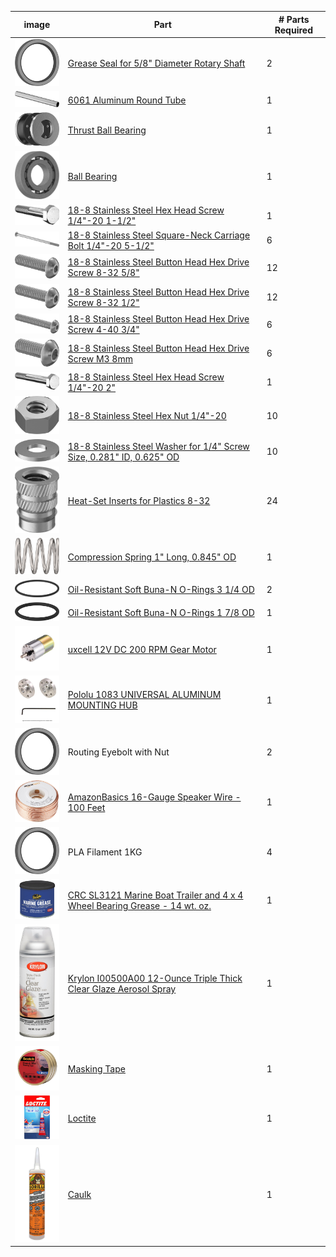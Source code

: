 | image | Part | # Parts Required |
| ----- | ---- | ---------------- |    
|[](#grease_seal)<img src="images/grease_seal.png" width="100">|[Grease Seal for 5/8" Diameter Rotary Shaft](https://www.mcmaster.com/5154T83) | 2 |
|[](#aluminum_round_tube)<img src="images/aluminum_round_tube.png" width="100">|[6061 Aluminum Round Tube](https://www.mcmaster.com/9056K91) | 1 |	
|[](#thrust_bearing)<img src="images/thrust_bearing.png" width="100">|[Thrust Ball Bearing](https://www.mcmaster.com/6655K38) |	1 |	
|[](#ball_bearing)<img src="images/ball_bearing.png" width="100">|[Ball Bearing](https://www.mcmaster.com/60355K506) | 1 |
|[](#hex_head_screw_1_1_2_inch)<img src="images/hex_head_screw_1_1_2_inch.png" width="100">|[18-8 Stainless Steel Hex Head Screw 1/4"-20 1-1/2"](https://www.mcmaster.com/92198a546) | 1	 |
|[](#carriage_bolt)<img src="images/carriage_bolt.png" width="100">|[18-8 Stainless Steel Square-Neck Carriage Bolt 1/4"-20 5-1/2"](https://www.mcmaster.com/92356A564) | 6 |
|[](#screw_8_32_5_8)<img src="images/8-32_hex_screw.png" width="100">|[18-8 Stainless Steel Button Head Hex Drive Screw 8-32 5/8"](https://www.mcmaster.com/92949A196) | 12 |
|[](#screw_8_32_1_2)<img src="images/8-32_hex_screw.png" width="100">|[18-8 Stainless Steel Button Head Hex Drive Screw 8-32 1/2"](https://www.mcmaster.com/92196A194) | 12 |
|[](#screw_4_40)<img src="images/4-40_hex_screw.png" width="100">|[18-8 Stainless Steel Button Head Hex Drive Screw 4-40 3/4"](https://www.mcmaster.com/92949A113) | 6	|
|[](#M3_8mm_hex_screw)<img src="images/M3_8mm_hex_screw.png" width="100">|[18-8 Stainless Steel Button Head Hex Drive Screw M3 8mm](https://www.mcmaster.com/92095A181) | 6 |	
|[](#screw_1_4_2)<img src="images/hex_head_screw_2_inch.png" width="100">|[18-8 Stainless Steel Hex Head Screw 1/4"-20 2"](https://www.mcmaster.com/92198A550) | 1 |	
|[](#hex_nut)<img src="images/hex_nut.png" width="100">|[18-8 Stainless Steel Hex Nut 1/4"-20](https://www.mcmaster.com/91845A029) | 10 |	
|[](#washer)<img src="images/washer.png" width="100">|[18-8 Stainless Steel Washer for 1/4" Screw Size, 0.281" ID, 0.625" OD](https://www.mcmaster.com/92141A029) | 10 |	
|[](#heatset_inserts)<img src="images/heat-set_inserts.png" width="100">|[Heat-Set Inserts for Plastics 8-32](https://www.mcmaster.com/93365A142) | 24 |	
|[](#spring)<img src="images/spring.png" width="100">|[Compression Spring 1" Long, 0.845" OD](https://www.mcmaster.com/9657K319) | 1 |	
|[](#orings_3)<img src="images/3_inch_orings.png" width="100">|[Oil-Resistant Soft Buna-N O-Rings 3 1/4 OD](https://www.mcmaster.com/2418T189) | 2 |	
|[](#1_7_8_oring)<img src="images/1_7_8_oring.png" width="100">|[Oil-Resistant Soft Buna-N O-Rings 1 7/8 OD](https://www.mcmaster.com/2418T178) | 1 |	
|[](#motor)<img src="images/motor.jpg" width="100">|[uxcell 12V DC 200 RPM Gear Motor](https://www.amazon.com/gp/product/B01KTXRB90/?ie=UTF8&psc=1&tag=walrusturbine-20) | 1 |	
|[](#hub)<img src="images/hub.jpg" width="100">|[Pololu 1083 UNIVERSAL ALUMINUM MOUNTING HUB](https://www.amazon.com/gp/product/B00B887FX8/?ie=UTF8&psc=1&tag=walrusturbine-20) | 1 |	
|[](#grease_seal)<img src="images/grease_seal.png" width="100">|Routing Eyebolt with Nut | 2  
|[](#wire)<img src="images/wire.jpg" width="100">|[AmazonBasics 16-Gauge Speaker Wire - 100 Feet](https://www.amazon.com/gp/product/B006LW0W5Y/?ie=UTF8&psc=1&tag=walrusturbine-20) | 1 |	
|[](#pla)<img src="images/grease_seal.png" width="100">|PLA Filament 1KG | 4 |	
|[](#grease)<img src="images/grease.jpg" width="100">|[CRC SL3121 Marine Boat Trailer and 4 x 4 Wheel Bearing Grease - 14 wt. oz.](https://www.amazon.com/gp/product/B000CPJMY8/?ie=UTF8&psc=1&tag=walrusturbine-20) | 1 |	
|[](#spray)<img src="images/spray.jpg" width="100">|[Krylon I00500A00 12-Ounce Triple Thick Clear Glaze Aerosol Spray](https://www.amazon.com/gp/product/B001144TJC/?ie=UTF8&psc=1&tag=walrusturbine-20) | 1 |	
|[](#masking_tape) <img src="images/masking_tape.jpg" width="100">| [Masking Tape](https://www.amazon.com/Scotch-Office-Masking-3436-3-4-inch/dp/B00347A8E4/?ie=UTF8&psc=1&tag=walrusturbine-20) | 1 |
|[](#loctite) <img src="images/loctite.jpg" width="100">| [Loctite](https://www.amazon.com/Loctite-Heavy-Duty-Threadlocker-Single/dp/B000I1RSNS/?ie=UTF8&psc=1&tag=walrusturbine-20) | 1 |
|[](#caulk)<img src="images/caulk.jpg" width="100">| [Caulk](https://www.amazon.com/Gorilla-Silicone-Waterproof-Resistant-Cartridge/dp/B01MQW8AEM/ref=sr_1_3?crid=2PK8CL0THAEGX&keywords=caulk&qid=1554775185&s=gateway&sprefix=caulk%2Caps%2C203&sr=8-3) | 1 |